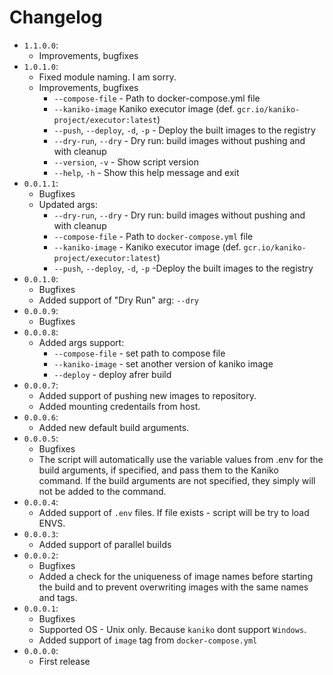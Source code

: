 # Changelog
* `1.1.0.0`:
    * Improvements, bugfixes
* `1.0.1.0`:
    * Fixed module naming. I am sorry.
    * Improvements, bugfixes
        * `--compose-file` - Path to docker-compose.yml file
        * `--kaniko-image` Kaniko executor image (def. `gcr.io/kaniko-project/executor:latest`)
        * `--push`, `--deploy`, `-d`, `-p` - Deploy the built images to the registry
        * `--dry-run`, `--dry` - Dry run: build images without pushing and with cleanup
        * `--version`, `-v` - Show script version
        * `--help`, `-h` - Show this help message and exit
* `0.0.1.1`:
    * Bugfixes
    * Updated args:
        * `--dry-run`, `--dry` - Dry run: build images without pushing and with cleanup
        * `--compose-file` - Path to `docker-compose.yml` file
        * `--kaniko-image` - Kaniko executor image (def. `gcr.io/kaniko-project/executor:latest`)
        * `--push`, `--deploy`, `-d`, `-p` -Deploy the built images to the registry
* `0.0.1.0`:
    * Bugfixes
    * Added support of "Dry Run" arg: `--dry`
* `0.0.0.9`:
    * Bugfixes
* `0.0.0.8`:
    * Added args support:
        * `--compose-file` - set path to compose file
        * `--kaniko-image` - set another version of kaniko image
        * `--deploy` - deploy afrer build
* `0.0.0.7`:
    * Added support of pushing new images to repository.
    * Added mounting credentails from host.
* `0.0.0.6`:
    * Added new default build arguments.
* `0.0.0.5`:
    * Bugfixes
    * The script will automatically use the variable values from .env for the build arguments, if specified, and pass them to the Kaniko command. If the build arguments are not specified, they simply will not be added to the command.
* `0.0.0.4`:
    * Added support of `.env` files. If file exists - script will be try to load ENVS.
* `0.0.0.3`:
    * Added support of parallel builds
* `0.0.0.2`:
    * Bugfixes
    * Added a check for the uniqueness of image names before starting the build and to prevent overwriting images with the same names and tags.
* `0.0.0.1`:
    * Bugfixes
    * Supported OS - Unix only. Because `kaniko` dont support `Windows`.
    * Added support of `image` tag from `docker-compose.yml`
* `0.0.0.0`:
    * First release